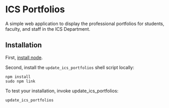 # ICS Portfolios

A simple web application to display the professional portfolios for students, faculty, and staff in the ICS Department.

## Installation

First, [install node](https://nodejs.org/en/).
 
Second, install the `update_ics_portfolios` shell script locally:
 
 ```
 npm install
 sudo npm link
 ```

To test your installation, invoke update_ics_portfolios:

```
update_ics_portfolios
```





